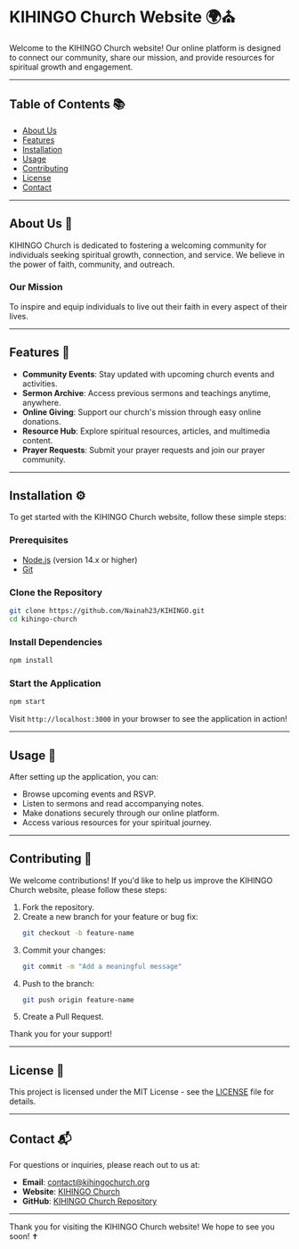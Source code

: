 
# KIHINGO Church Website 🌍⛪

Welcome to the KIHINGO Church website! Our online platform is designed to connect our community, share our mission, and provide resources for spiritual growth and engagement. 

---

## Table of Contents 📚

- [About Us](#about-us)
- [Features](#features)
- [Installation](#installation)
- [Usage](#usage)
- [Contributing](#contributing)
- [License](#license)
- [Contact](#contact)

---

## About Us 🙏

KIHINGO Church is dedicated to fostering a welcoming community for individuals seeking spiritual growth, connection, and service. We believe in the power of faith, community, and outreach.

### Our Mission

To inspire and equip individuals to live out their faith in every aspect of their lives.

---

## Features 🚀

- **Community Events**: Stay updated with upcoming church events and activities.
- **Sermon Archive**: Access previous sermons and teachings anytime, anywhere.
- **Online Giving**: Support our church's mission through easy online donations.
- **Resource Hub**: Explore spiritual resources, articles, and multimedia content.
- **Prayer Requests**: Submit your prayer requests and join our prayer community.

---

## Installation ⚙️

To get started with the KIHINGO Church website, follow these simple steps:

### Prerequisites

- [Node.js](https://nodejs.org) (version 14.x or higher)
- [Git](https://git-scm.com)

### Clone the Repository

```bash
git clone https://github.com/Nainah23/KIHINGO.git
cd kihingo-church
```

### Install Dependencies

```bash
npm install
```

### Start the Application

```bash
npm start
```

Visit `http://localhost:3000` in your browser to see the application in action!

---

## Usage 📖

After setting up the application, you can:

- Browse upcoming events and RSVP.
- Listen to sermons and read accompanying notes.
- Make donations securely through our online platform.
- Access various resources for your spiritual journey.

---

## Contributing 🤝

We welcome contributions! If you'd like to help us improve the KIHINGO Church website, please follow these steps:

1. Fork the repository.
2. Create a new branch for your feature or bug fix:
   ```bash
   git checkout -b feature-name
   ```
3. Commit your changes:
   ```bash
   git commit -m "Add a meaningful message"
   ```
4. Push to the branch:
   ```bash
   git push origin feature-name
   ```
5. Create a Pull Request.

Thank you for your support!

---

## License 📜

This project is licensed under the MIT License - see the [LICENSE](LICENSE) file for details.

---

## Contact 📬

For questions or inquiries, please reach out to us at:

- **Email**: contact@kihingochurch.org
- **Website**: [KIHINGO Church](https://frontend-quq9.vercel.app)
- **GitHub**: [KIHINGO Church Repository](https://github.com/Nainah23/KIHINGO)

---

Thank you for visiting the KIHINGO Church website! We hope to see you soon! ✝️

```
